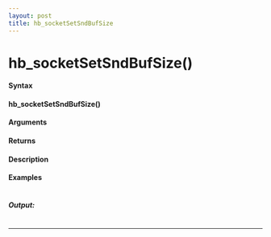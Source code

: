```yaml
---
layout: post
title: hb_socketSetSndBufSize
---
```


# hb_socketSetSndBufSize()


#### Syntax

#### hb_socketSetSndBufSize()

#### Arguments

#### Returns

#### Description

#### Examples

```

```

##### Output:

```

```

---